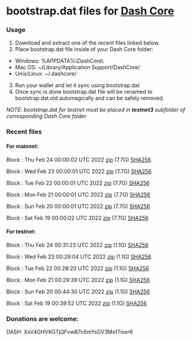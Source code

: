 # bootstrap.dat files for [Dash Core](https://github.com/dashpay/dash)

### Usage

1. Download and extract one of the recent files linked below.
2. Place bootstrap.dat file inside of your Dash Core folder:
 - Windows: %APPDATA%\DashCore\
 - Mac OS: ~/Library/Application Support/DashCore/
 - Unix/Linux: ~/.dashcore/
3. Run your wallet and let it sync using bootstrap.dat
4. Once sync is done bootstrap.dat file will be renamed to bootstrap.dat.old automagically and can be safely removed.

_NOTE: bootstrap.dat for testnet must be placed in **testnet3** subfolder of corresponding Dash Core folder_

### Recent files

#### For mainnet:

Block [](https://insight.dash.org/insight/block/): Thu Feb 24 00:00:02 UTC 2022 [zip](https://dash-bootstrap.ams3.digitaloceanspaces.com/mainnet/2022-02-24/bootstrap.dat.zip) (7.7G) [SHA256](https://dash-bootstrap.ams3.digitaloceanspaces.com/mainnet/2022-02-24/sha256.txt)

Block [](https://insight.dash.org/insight/block/): Wed Feb 23 00:00:01 UTC 2022 [zip](https://dash-bootstrap.ams3.digitaloceanspaces.com/mainnet/2022-02-23/bootstrap.dat.zip) (7.7G) [SHA256](https://dash-bootstrap.ams3.digitaloceanspaces.com/mainnet/2022-02-23/sha256.txt)

Block [](https://insight.dash.org/insight/block/): Tue Feb 22 00:00:01 UTC 2022 [zip](https://dash-bootstrap.ams3.digitaloceanspaces.com/mainnet/2022-02-22/bootstrap.dat.zip) (7.7G) [SHA256](https://dash-bootstrap.ams3.digitaloceanspaces.com/mainnet/2022-02-22/sha256.txt)

Block [](https://insight.dash.org/insight/block/): Mon Feb 21 00:00:01 UTC 2022 [zip](https://dash-bootstrap.ams3.digitaloceanspaces.com/mainnet/2022-02-21/bootstrap.dat.zip) (7.7G) [SHA256](https://dash-bootstrap.ams3.digitaloceanspaces.com/mainnet/2022-02-21/sha256.txt)

Block [](https://insight.dash.org/insight/block/): Sun Feb 20 00:00:01 UTC 2022 [zip](https://dash-bootstrap.ams3.digitaloceanspaces.com/mainnet/2022-02-20/bootstrap.dat.zip) (7.7G) [SHA256](https://dash-bootstrap.ams3.digitaloceanspaces.com/mainnet/2022-02-20/sha256.txt)

Block [](https://insight.dash.org/insight/block/): Sat Feb 19 00:00:02 UTC 2022 [zip](https://dash-bootstrap.ams3.digitaloceanspaces.com/mainnet/2022-02-19/bootstrap.dat.zip) (7.7G) [SHA256](https://dash-bootstrap.ams3.digitaloceanspaces.com/mainnet/2022-02-19/sha256.txt)


#### For testnet:

Block [](https://testnet-insight.dashevo.org/insight/block/): Thu Feb 24 00:31:23 UTC 2022 [zip](https://dash-bootstrap.ams3.digitaloceanspaces.com/testnet/2022-02-24/bootstrap.dat.zip) (1.1G) [SHA256](https://dash-bootstrap.ams3.digitaloceanspaces.com/testnet/2022-02-24/sha256.txt)

Block [](https://testnet-insight.dashevo.org/insight/block/): Wed Feb 23 00:29:04 UTC 2022 [zip](https://dash-bootstrap.ams3.digitaloceanspaces.com/testnet/2022-02-23/bootstrap.dat.zip) (1.1G) [SHA256](https://dash-bootstrap.ams3.digitaloceanspaces.com/testnet/2022-02-23/sha256.txt)

Block [](https://testnet-insight.dashevo.org/insight/block/): Tue Feb 22 00:28:20 UTC 2022 [zip](https://dash-bootstrap.ams3.digitaloceanspaces.com/testnet/2022-02-22/bootstrap.dat.zip) (1.1G) [SHA256](https://dash-bootstrap.ams3.digitaloceanspaces.com/testnet/2022-02-22/sha256.txt)

Block [](https://testnet-insight.dashevo.org/insight/block/): Mon Feb 21 00:29:39 UTC 2022 [zip](https://dash-bootstrap.ams3.digitaloceanspaces.com/testnet/2022-02-21/bootstrap.dat.zip) (1.1G) [SHA256](https://dash-bootstrap.ams3.digitaloceanspaces.com/testnet/2022-02-21/sha256.txt)

Block [](https://testnet-insight.dashevo.org/insight/block/): Sun Feb 20 00:44:30 UTC 2022 [zip](https://dash-bootstrap.ams3.digitaloceanspaces.com/testnet/2022-02-20/bootstrap.dat.zip) (1.1G) [SHA256](https://dash-bootstrap.ams3.digitaloceanspaces.com/testnet/2022-02-20/sha256.txt)

Block [](https://testnet-insight.dashevo.org/insight/block/): Sat Feb 19 00:39:52 UTC 2022 [zip](https://dash-bootstrap.ams3.digitaloceanspaces.com/testnet/2022-02-19/bootstrap.dat.zip) (1.1G) [SHA256](https://dash-bootstrap.ams3.digitaloceanspaces.com/testnet/2022-02-19/sha256.txt)


### Donations are welcome:

DASH: XsV4GHVKGTjQFvwB7c6mYsGV3Mxf7iser6
